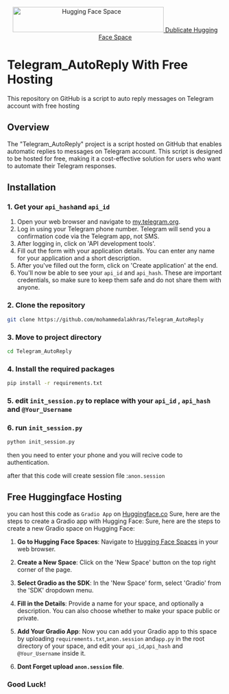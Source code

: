 <p align="center">
<a href="https://huggingface.co/spaces/MohammedAlakhras/Telegram_API?duplicate=true">
<img alt="Hugging Face Space " src="https://huggingface.co/datasets/huggingface/brand-assets/resolve/main/hf-logo-with-title.svg" width="352" height="59" style="max-width: 100%;">
  Dublicate Hugging Face Space

</a>
</p>

# Telegram_AutoReply With Free Hosting
This repository on GitHub is a script to auto reply messages on Telegram account  with free hosting

## Overview
The "Telegram_AutoReply" project is a script hosted on GitHub that enables automatic replies to messages on Telegram account. This script is designed to be hosted for free, making it a cost-effective solution for users who want to automate their Telegram responses.

## Installation
  ### 1. Get your `api_hash`and `api_id`
  1. Open your web browser and navigate to [my.telegram.org](https://my.telegram.org/).
  2. Log in using your Telegram phone number. Telegram will send you a confirmation code via the Telegram app, not SMS.
  3. After logging in, click on 'API development tools'.
  4. Fill out the form with your application details. You can enter any name for your application and a short description.
  5. After you've filled out the form, click on 'Create application' at the end.
  6. You'll now be able to see your `api_id` and `api_hash`. These are important credentials, so make sure to keep them safe and do not share them with anyone.
  
  ### 2. Clone the repository
  
  
  ```bash
  git clone https://github.com/mohammedalakhras/Telegram_AutoReply
  ```
  
  ### 3. Move to project directory
  
  ```bash
  cd Telegram_AutoReply
  ```
  ### 4. Install the required packages
  
  ```bash
  pip install -r requirements.txt
  ```
  
  ### 5. edit `init_session.py` to replace with your `api_id` , `api_hash` and `@Your_Username`
  
  ### 6. run `init_session.py` 
  ```bash
  python init_session.py
  ```
  then you need to enter your phone and you will recive code to authentication.
  
  after that this code will create session file :`anon.session` 
  
## Free Huggingface Hosting

  you can host this code as `Gradio App` on [Huggingface.co](http://huggingface.co/)
  Sure, here are the steps to create a Gradio app with Hugging Face:
  Sure, here are the steps to create a new Gradio space on Hugging Face:
  
  1. **Go to Hugging Face Spaces**: Navigate to [Hugging Face Spaces](https://huggingface.co/spaces) in your web browser.
  
  2. **Create a New Space**: Click on the 'New Space' button on the top right corner of the page.
  
  3. **Select Gradio as the SDK**: In the 'New Space' form, select 'Gradio' from the 'SDK' dropdown menu.
  
  4. **Fill in the Details**: Provide a name for your space, and optionally a description. You can also choose whether to make your space public or private.
     
  5. **Add Your Gradio App**: Now you can add your Gradio app to this space by uploading `requirements.txt`,`anon.session` and`app.py` in the root directory of your space, and edit your `api_id`,`api_hash` and `@Your_Username` inside it.
  
  6. **Dont Forget upload `anon.session` file**.


###  Good Luck! 
